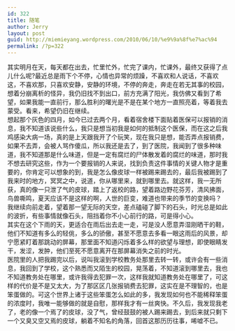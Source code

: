 ```yaml
---
id: 322
title: 随笔
author: Jerry
layout: post
guid: http://miemieyang.wordpress.com/2010/06/10/%e9%9a%8f%e7%ac%94
permalink: /?p=322
---
```

其实明月在天，每天都在出去，忙里忙外，忙完了课内，忙课外，最终又获得了点儿什么呢?最近总是雨下个不停，心情也异常的烦躁，不喜欢和人说话，不喜欢这，不喜欢那，只喜欢安静，安静的环境，不停的奔走，奔走在若无其事的校园，想着分崩离析的怪异，我仍旧找不到出口，前方充满了阳光，我仿佛又看到了希望，如果我能一直前行，那么胜利的曙光是不是在某个地方一直照亮着，等着我去蒙受。看来，希望仍旧在继续。  
想起那个灰色的四月，如今已过去两个月，看着宿舍楼下面贴着医保可以报销的消息，我不知道该说些什么，我只是想当初我是如何的抵制这个医保，而在这之后我鸡感染大病一场，真的是上天跟我开了个玩笑，现在我只是想，能否弄点报销费，如果不去弄，会被人骂作傻瓜，所以我还是去了，到了医院，我闻到了很多种味道，我不知道那是什么味道，但是一定有腐烂的尸体散发着的腐烂的味道，那时我不想去研究这些，作为一个要报销的人来说，找到负责这件事情的关键人物才是重要的，你肯定可以想象的到，我是怎么像皮球一样被踢来踢去的，最后我被踢到了我来时的地方，冥冥之中，说道，你从哪里来，就到哪里去。就这样，我一无所获，真的像一只泄了气的皮球，踏上了返校的路，望着路边野花芬芳，清风拂面，鸟兽嘶鸣，夏天应该不是这样的啊，人世的巨变，难道也带来的季节的变换吗？  
我继续向前走着，望着那一望无际的天空，差点磕碰了脚下的石头，时光总是如此的波折，有些事情就像石头，阻挡着你不小心前行的路，可是得小心。  
其实在这个下雨的天，更适合在雨后出去走一走，可是没人愿意弄湿刚晒干的鞋，他们不知道有多么的轻佻，多么的骄傲，甚至不愿意去多看一眼这雨后的风景，却宁愿紧盯着那跳动的屏幕，那里面不知道闪烁着多么样的欲望与理想，即使眼睛发干，发涩，发肿，他们至死不愿意离开在那屏幕消失之前的时光。  
医院里的人把我踢完以后，说叫我滚到学校教务处那里去转一转，或许会有一些消息，我回到了学校，这个熟悉而又陌生的校园，晃荡着，不知道滚到哪里去，我也不知道教务处在哪里，或许我得去犯罪一次，这样我就知道教务处在哪里了，可这样的代价是不是又太大，为了那区区几张报销费去犯罪，这实在是不理智的，也是笨蛋做的。可这个世界上诸于这些笨蛋怎么如此的多，我发现如何也不能稀释笨蛋的浓度时，我唯一能够做的就是自慰，那样我才有一丝爽快。不久后，我发现我老了，老的像一个焉了的皮球，没了气，曾经鼓鼓的被人踢来踢去，到后来就只剩下一个又臭又空又焉的皮球，躺着不知名的角落，回首这那历历往事，唏嘘不已。